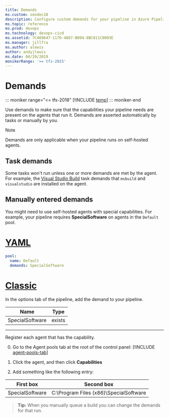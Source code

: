 ```yaml
---
title: Demands
ms.custom: seodec18
description: Configure custom demands for your pipeline in Azure Pipelines, Azure DevOps Server, or Team Foundation Server.
ms.topic: reference
ms.prod: devops
ms.technology: devops-cicd
ms.assetid: 7C469647-117D-4867-B094-8BC811C0003E
ms.manager: jillfra
ms.author: alewis
author: andyjlewis
ms.date: 04/29/2019
monikerRange: '>= tfs-2015'
---
```


# Demands

::: moniker range="<= tfs-2018"
[!INCLUDE [temp](../_shared/concept-rename-note.md)]
::: moniker-end

Use demands to make sure that the capabilities your pipeline needs are present on the agents that run it. Demands are asserted automatically by tasks or manually by you.

> [!NOTE]
> Demands are only applicable when your pipeline runs on self-hosted agents.

## Task demands

Some tasks won't run unless one or more demands are met by the agent. For example, the [Visual Studio Build](../tasks/build/visual-studio-build.md) task demands that ```msbuild``` and ```visualstudio``` are installed on the agent.

## Manually entered demands

You might need to use self-hosted agents with special capabilities. For example, your pipeline requires **SpecialSoftware** on agents in the `Default` pool.

# [YAML](#tab/yaml)

```yaml
pool:
  name: Default
  demands: SpecialSoftware
```

# [Classic](#tab/classic)

In the options tab of the pipeline, add the demand to your pipeline.

| Name | Type |
|---|---|
| SpecialSoftware | exists |

---

Register each agent that has the capability.

0. Go to the Agent pools tab at the root of the control panel:
[!INCLUDE [agent-pools-tab](../agents/_shared/agent-pools-tab.md)]

0. Click the agent, and then click **Capabilities**

0. Add something like the following entry:

| First box | Second box |
|---|---|
| SpecialSoftware | C:\Program Files (x86)\SpecialSoftware |

> **Tip:** When you manually queue a build you can change the demands for that run.
